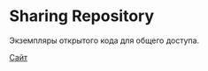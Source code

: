 # Sharing Repository
Экземпляры открытого кода для общего доступа.

[Сайт](https://itdarkufo.github.io/Sharing-Workspace/)
